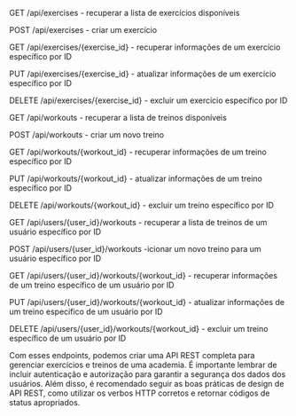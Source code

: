 GET /api/exercises - recuperar a lista de exercícios disponíveis

POST /api/exercises - criar um exercício

GET /api/exercises/{exercise_id} - recuperar informações de um 
exercício específico por ID

PUT /api/exercises/{exercise_id} - atualizar informações de um exercício específico por ID

DELETE /api/exercises/{exercise_id} - excluir um exercício específico por ID

GET /api/workouts - recuperar a lista de treinos disponíveis

POST /api/workouts - criar um novo treino

GET /api/workouts/{workout_id} - recuperar informações de um treino específico por ID

PUT /api/workouts/{workout_id} - atualizar informações de um treino específico por ID

DELETE /api/workouts/{workout_id} - excluir um treino específico por ID

GET /api/users/{user_id}/workouts - recuperar a lista de treinos de um usuário específico por ID

POST /api/users/{user_id}/workouts -icionar um novo treino para um usuário específico por ID

GET /api/users/{user_id}/workouts/{workout_id} - recuperar informações de um treino específico de um usuário por ID

PUT /api/users/{user_id}/workouts/{workout_id} - atualizar informações de um treino específico de um usuário por ID

DELETE /api/users/{user_id}/workouts/{workout_id} - excluir um treino específico de um usuário por ID

Com esses endpoints, podemos criar uma API REST completa para gerenciar exercícios e treinos de uma academia. É importante lembrar de incluir autenticação e autorização para garantir a segurança dos dados dos usuários. Além disso, é recomendado seguir as boas práticas de design de API REST, como utilizar os verbos HTTP corretos e retornar códigos de status apropriados.